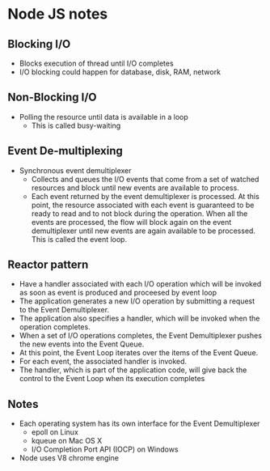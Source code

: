 # Node JS notes

## Blocking I/O
* Blocks execution of thread until I/O completes
* I/O blocking could happen for database, disk, RAM, network

## Non-Blocking I/O
* Polling the resource until data is available in a loop
    * This is called busy-waiting

## Event De-multiplexing
*  Synchronous event demultiplexer
   * Collects and queues the I/O events that come from a set of watched resources and block until new events are available to process.
   * Each event returned by the event demultiplexer is processed. At this point, the resource associated with each event is guaranteed to be ready to read
     and to not block during the operation. When all the events are processed, the flow will block again on the event demultiplexer until new events are again
     available to be processed. This is called the event loop.

## Reactor pattern
* Have a handler associated with each I/O operation which will be invoked as soon as event is produced and proceesed by event loop
* The application generates a new I/O operation by submitting a request to the Event Demultiplexer.
* The application also specifies a handler, which will be invoked when the operation completes.
* When a set of I/O operations completes, the Event Demultiplexer pushes the
  new events into the Event Queue.
* At this point, the Event Loop iterates over the items of the Event Queue.
* For each event, the associated handler is invoked.
* The handler, which is part of the application code, will give back the
  control to the Event Loop when its execution completes

## Notes
* Each operating system has its own interface for the Event Demultiplexer
  * epoll on Linux
  * kqueue on Mac OS X
  * I/O Completion Port API (IOCP) on Windows
* Node uses V8 chrome engine